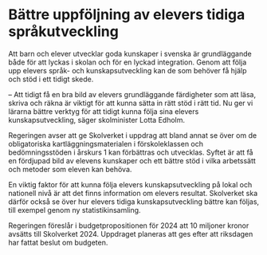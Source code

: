 # Bättre uppföljning av elevers tidiga språkutveckling

Att barn och elever utvecklar goda kunskaper i svenska är grundläggande både för att lyckas i skolan och för en lyckad integration. Genom att följa upp elevers språk- och kunskapsutveckling kan de som behöver få hjälp och stöd i ett tidigt skede.

– Att tidigt få en bra bild av elevers grundläggande färdigheter som att läsa, skriva och räkna är viktigt för att kunna sätta in rätt stöd i rätt tid. Nu ger vi lärarna bättre verktyg för att tidigt kunna följa sina elevers kunskapsutveckling, säger skolminister Lotta Edholm.

Regeringen avser att ge Skolverket i uppdrag att bland annat se över om de obligatoriska kartläggningsmaterialen i förskoleklassen och bedömningsstöden i årskurs 1 kan förbättras och utvecklas. Syftet är att få en fördjupad bild av elevens kunskaper och ett bättre stöd i vilka arbetssätt och metoder som eleven kan behöva.

En viktig faktor för att kunna följa elevers kunskapsutveckling på lokal och nationell nivå är att det finns information om elevers resultat. Skolverket ska därför också se över hur elevers tidiga kunskapsutveckling bättre kan följas, till exempel genom ny statistikinsamling.

Regeringen föreslår i budgetpropositionen för 2024 att 10 miljoner kronor avsätts till Skolverket 2024. Uppdraget planeras att ges efter att riksdagen har fattat beslut om budgeten.
